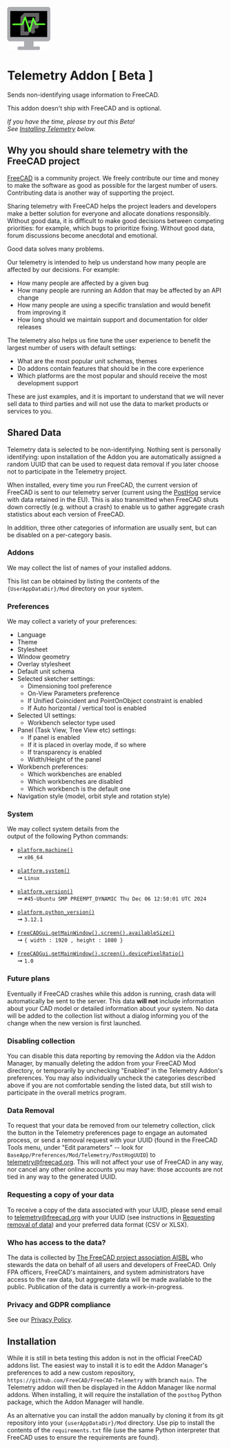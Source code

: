 ![Logo]

# Telemetry Addon [ Beta ]

Sends non-identifying usage information to FreeCAD.

This addon doesn't ship with FreeCAD and is optional.

*If you have the time, please try out this Beta!*  
*See [Installing Telemetry](#installation) below.*

## Why you should share telemetry with the FreeCAD project

[FreeCAD] is a community project. We freely contribute our time and money to make the software as good as possible for the largest number of users. Contributing data is another way of supporting the project.

Sharing telemetry with FreeCAD helps the project leaders and developers make a better solution for everyone and allocate
donations responsibly. Without good data, it is difficult to make good decisions between competing priorities: for
example, which bugs to prioritize fixing. Without good data, forum discussions become anecdotal and emotional.

Good data solves many problems.

Our telemetry is intended to help us understand how many people are affected by our decisions. For example:

- How many people are affected by a given bug
- How many people are running an Addon that may be affected by an API change
- How many people are using a specific translation and would benefit from improving it
- How long should we maintain support and documentation for older releases

The telemetry also helps us fine tune the user experience to benefit the largest number of users with default settings:

- What are the most popular unit schemas, themes
- Do addons contain features that should be in the core experience
- Which platforms are the most popular and should receive the most development support

These are just examples, and it is important to understand that we will never sell data to third parties and will not
use the data to market products or services to you.

## Shared Data

Telemetry data is selected to be non-identifying. Nothing sent is personally identifying: upon installation of the
Addon you are automatically assigned a random UUID that can be used to request data removal if you later choose
not to participate in the Telemetry project.

When installed, every time you run FreeCAD, the current version of FreeCAD is sent to our telemetry server
(current using the [PostHog](https://posthog.com) service with data retained in the EU). This is also transmitted when
FreeCAD shuts down correctly (e.g. without a crash) to enable us to gather aggregate crash statistics about each version
of FreeCAD.

In addition, three other categories of information are usually sent, but can be disabled on a per-category basis.

### Addons

We may collect the list of names of your installed addons.

This list can be obtained by listing the  contents of the  
`{UserAppDataDir}/Mod` directory on your system.

### Preferences

We may collect a variety of your preferences:

-   Language
-   Theme
-   Stylesheet
-   Window geometry
-   Overlay stylesheet
-   Default unit schema
-   Selected sketcher settings:
	- Dimensioning tool preference
	- On-View Parameters preference
	- If Unified Coincident and PointOnObject constraint is enabled
	- If Auto horizontal / vertical tool is enabled
-   Selected UI settings:
	- Workbench selector type used
-   Panel (Task View, Tree View etc) settings:
	- If panel is enabled
	- If it is placed in overlay mode, if so where
	- If transparency is enabled
	- Width/Height of the panel
-   Workbench preferences:
	- Which workbenches are enabled
	- Which workbenches are disabled
	- Which workbench is the default one
-   Navigation style (model, orbit style and rotation style)

### System

We may collect system details from the  
output of the following Python commands:

-   [`platform.machine()`][Python - Machine]  
    ➞ `x86_64`

-   [`platform.system()`][Python - System]  
    ➞ `Linux`

-   [`platform.version()`][Python - SVersion]  
    ➞ `#45-Ubuntu SMP PREEMPT_DYNAMIC Thu Dec 06 12:50:01 UTC 2024`

-   [`platform.python_version()`][Python - PVersion]  
    ➞ `3.12.1`

-   [`FreeCADGui.getMainWindow().screen().availableSize()`][QT - Size]  
    ➞ `{ width : 1920 , height : 1080 }`

-   [`FreeCADGui.getMainWindow().screen().devicePixelRatio()`][QT - Ratio]  
    ➞ `1.0`

### Future plans

Eventually if FreeCAD crashes while this addon is running, crash data will automatically be sent to the server.
This data **will not** include information about your CAD model or detailed information about your system. No
data will be added to the collection list without a dialog informing you of the change when the new version
is first launched.

### Disabling collection

You can disable this data reporting by removing the Addon via the Addon Manager, by manually deleting the addon
from your FreeCAD Mod directory, or temporarily by unchecking "Enabled" in the Telemetry Addon's preferences. You
may also individually uncheck the categories described above if you are not comfortable sending the listed data, but
still wish to participate in the overall metrics program.

### Data Removal

To request that your data be removed from our telemetry collection, click the button in the Telemetry preferences
page to engage an automated process, or send a removal request with your UUID (found in the FreeCAD Tools menu, under
"Edit parameters" -- look for `BaseApp/Preferences/Mod/Telemetry/PostHogUUID`) to
[telemetry@freecad.org](mailto:telemetry@freecad.org). This will not affect your use of FreeCAD in any way, nor cancel
any other online accounts you may have: those accounts are not tied in any way to the generated UUID.

### Requesting a copy of your data

To receive a copy of the data associated with your UUID, please send email to
[telemetry@freecad.org](mailto:telemetry@freecad.org) with your UUID (see instructions in
[Requesting removal of data](#requesting-removal-of-data)) and your preferred data format (CSV or XLSX).

### Who has access to the data?

The data is collected by [The FreeCAD project association AISBL](https://fpa.freecad.org/) who stewards the data
on behalf of all users and developers of FreeCAD. Only FPA officers, FreeCAD's maintainers, and system administrators
have access to the raw data, but aggregate data will be made available to the public. Publication of the data is
currently a work-in-progress.

### Privacy and GDPR compliance

See our [Privacy Policy](PRIVACY_POLICY.md).

## Installation

While it is still in beta testing this addon is not in the official FreeCAD addons list. The easiest way to install it
is to edit the Addon Manager's preferences to add a new custom repository,
`https://github.com/FreeCAD/FreeCAD-Telemetry` with branch `main`. The Telemetry addon will then be displayed in the
Addon Manager like normal addons. When installing, it will require the installation of the `posthog` Python package,
which the Addon Manager will handle.

As an alternative you can install the addon manually by cloning it from its git repository into your
`{userAppDataDir}/Mod` directory. Use pip to install the contents of the `requirements.txt` file (use the same Python
interpreter that FreeCAD uses to ensure the requirements are found).


[FreeCAD]: https://freecad.org
[Logo]: Resources/icons/TelemetryIcon.png "A heart rate monitor with the FreeCAD logo on it"

[Python - SVersion]: https://docs.python.org/3/library/platform.html#platform.version
[Python - PVersion]: https://docs.python.org/3/library/platform.html#platform.python_version
[Python - Machine]: https://docs.python.org/3/library/platform.html#platform.machine
[Python - System]: https://docs.python.org/3/library/platform.html#platform.system

[QT - Ratio]: https://doc.qt.io/qt-6/qscreen.html#devicePixelRatio-prop
[QT - Size]: https://doc.qt.io/qt-6/qscreen.html#availableSize-prop
